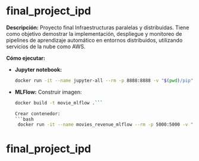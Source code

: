 # final_project_ipd

**Descripción:**
Proyecto final Infraestructuras paralelas y distribuidas.
Tiene como objetivo demostrar la implementación, despliegue y
monitoreo de pipelines de aprendizaje automático en entornos distribuidos, utilizando servicios
de la nube como AWS.

**Cómo ejecutar:**

- **Jupyter notebook:**
   ```bash
   docker run -it --name jupyter-all --rm -p 8888:8888 -v "$(pwd)/pip":/pip -v "$(pwd)/notebook":/home/jovyan -v "$(pwd)/data":/home/jovyan/data -v "$(pwd)/model":/home/jovyan/model jupyter/datascience-notebook```


- **MLFlow:**
    Construir imagen:
   ```bash
   docker build -t movie_mlflow .```

   Crear contenedor:
   ```bash
    docker run -it --name movies_revenue_mlflow --rm -p 5000:5000 -v "$(pwd)/data":/app/data -v "$(pwd)/model/mlruns":/app/mlruns -v "$(pwd)/model/service.py":/app/service.py -v "$(pwd)/model/model.py":/app/model.py movie_mlflow```
# final_project_ipd
